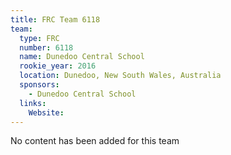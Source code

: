```yaml
---
title: FRC Team 6118
team:
  type: FRC
  number: 6118
  name: Dunedoo Central School
  rookie_year: 2016
  location: Dunedoo, New South Wales, Australia
  sponsors:
    - Dunedoo Central School
  links:
    Website: 
---
```

No content has been added for this team